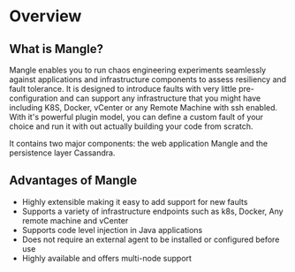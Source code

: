 # Overview

## What is Mangle?

Mangle enables you to run chaos engineering experiments seamlessly against applications and infrastructure components to assess resiliency and fault tolerance. It is designed to introduce faults with very little pre-configuration and can support any infrastructure that you might have including K8S, Docker, vCenter or any Remote Machine with ssh enabled. With it's powerful plugin model, you can define a custom fault of your choice and run it with out actually building your code from scratch.

It contains two major components: the web application Mangle and the persistence layer Cassandra.

## Advantages of Mangle

* Highly extensible making it easy to add support for new faults
* Supports a variety of infrastructure endpoints such as k8s, Docker, Any remote machine and vCenter
* Supports code level injection in Java applications
* Does not require an external agent to be installed or configured before use
* Highly available and offers multi-node support



